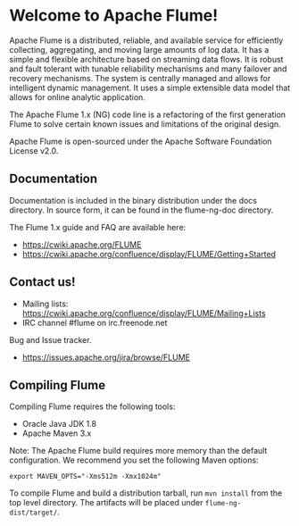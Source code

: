 <!--
Licensed to the Apache Software Foundation (ASF) under one
or more contributor license agreements.  See the NOTICE file
distributed with this work for additional information
regarding copyright ownership.  The ASF licenses this file
to you under the Apache License, Version 2.0 (the
"License"); you may not use this file except in compliance
with the License.  You may obtain a copy of the License at

  http://www.apache.org/licenses/LICENSE-2.0

Unless required by applicable law or agreed to in writing,
software distributed under the License is distributed on an
"AS IS" BASIS, WITHOUT WARRANTIES OR CONDITIONS OF ANY
KIND, either express or implied.  See the License for the
specific language governing permissions and limitations
under the License.
-->

# Welcome to Apache Flume!

Apache Flume is a distributed, reliable, and available service for efficiently
collecting, aggregating, and moving large amounts of log data. It has a simple
and flexible architecture based on streaming data flows. It is robust and fault
tolerant with tunable reliability mechanisms and many failover and recovery
mechanisms. The system is centrally managed and allows for intelligent dynamic
management. It uses a simple extensible data model that allows for online
analytic application.

The Apache Flume 1.x (NG) code line is a refactoring of the first generation
Flume to solve certain known issues and limitations of the original design.

Apache Flume is open-sourced under the Apache Software Foundation License v2.0.

## Documentation

Documentation is included in the binary distribution under the docs directory.
In source form, it can be found in the flume-ng-doc directory.

The Flume 1.x guide and FAQ are available here:

* https://cwiki.apache.org/FLUME
* https://cwiki.apache.org/confluence/display/FLUME/Getting+Started

## Contact us!

* Mailing lists: https://cwiki.apache.org/confluence/display/FLUME/Mailing+Lists
* IRC channel #flume on irc.freenode.net

Bug and Issue tracker.

* https://issues.apache.org/jira/browse/FLUME

## Compiling Flume

Compiling Flume requires the following tools:

* Oracle Java JDK 1.8
* Apache Maven 3.x

Note: The Apache Flume build requires more memory than the default configuration.
We recommend you set the following Maven options:

`export MAVEN_OPTS="-Xms512m -Xmx1024m"`

To compile Flume and build a distribution tarball, run `mvn install` from the
top level directory. The artifacts will be placed under `flume-ng-dist/target/`.
